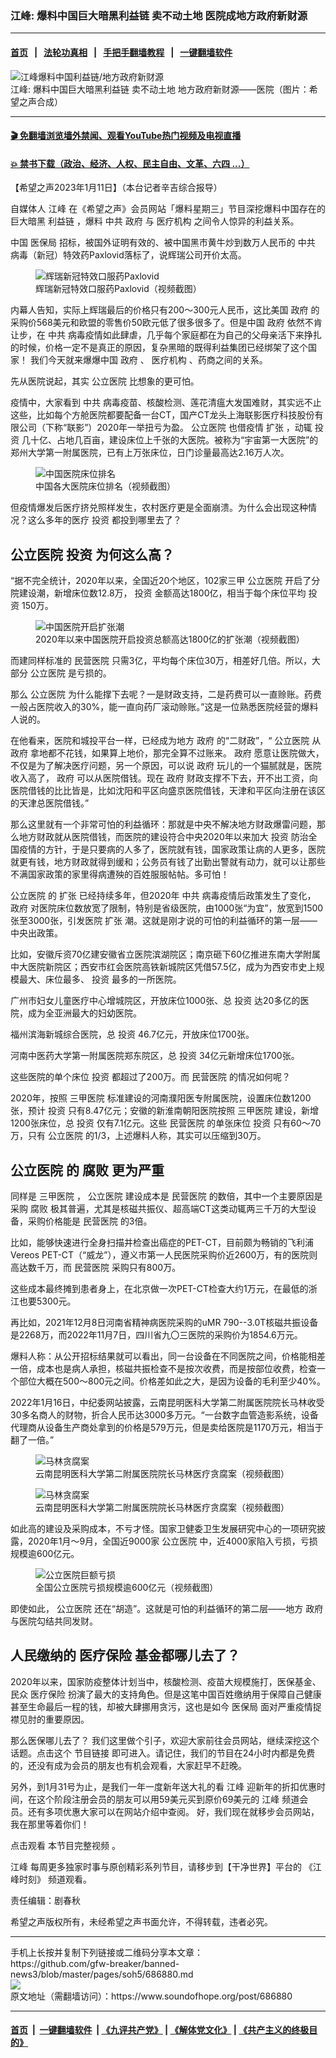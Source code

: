 ### 江峰: 爆料中国巨大暗黑利益链 卖不动土地 医院成地方政府新财源
------------------------

#### [首页](https://github.com/gfw-breaker/banned-news3/blob/master/README.md) &nbsp;&nbsp;|&nbsp;&nbsp; [法轮功真相](https://github.com/begood0513/basic/blob/master/README.md)  &nbsp;&nbsp;|&nbsp;&nbsp; [手把手翻墙教程](https://github.com/gfw-breaker/guides/wiki)  &nbsp;&nbsp;|&nbsp;&nbsp; [一键翻墙软件](https://github.com/gfw-breaker/nogfw/blob/master/README.md)  



<div><img alt="江峰爆料中国利益链/地方政府新财源" src="https://img.soundofhope.org/2023-01/1673487814957.png"/>
<br/><figcaption class="caption">
 江峰: 爆料中国巨大暗黑利益链 卖不动土地 地方政府新财源——医院（图片：希望之声合成）
</figcaption></div><hr/>

#### [ 🎬  免翻墙浏览墙外禁闻、观看YouTube热门视频及电视直播](https://github.com/gfw-breaker/HelloWorld)

#### [ 💥  禁书下载（政治、经济、人权、民主自由、文革、六四 ...）](https://github.com/gfw-breaker/books/blob/master/README.md)

<div><div class="Content__Wrapper sc-1bvya0-0 elmmKw article_body" itemprop="articleBody">
 <div id="post_place_1">
 </div>
 <p class="meta-top">
  <span class="meta">
   【希望之声2023年1月11日】（本台记者辛吉综合报导）
  </span>
 </p>
 <p style="text-align:justify">
  自媒体人
  <ok href="/term/3461">
   江峰
  </ok>
  在《希望之声》会员网站「爆料星期三」节目深挖爆料中国存在的巨大暗黑
  <ok href="/term/813468">
   利益链
  </ok>
  ，爆料
  <ok href="/term/1059">
   中共
  </ok>
  <ok href="/term/2772">
   政府
  </ok>
  与
  <ok href="/term/27856">
   医疗机构
  </ok>
  之间令人惊异的利益关系。
 </p>
 <p>
  中国
  <ok href="/term/740804">
   医保局
  </ok>
  招标，被国外证明有效的、被中国黑市黄牛炒到数万人民币的
  <ok href="/term/1059">
   中共
  </ok>
  病毒（新冠）特效药Paxlovid落标了，说辉瑞公司开价太高。
 </p>
 <figure class="OImage__StyledFigure-sc-1lfley0-0 jWYblU">
  <img alt="辉瑞新冠特效口服药Paxlovid" src="https://img.soundofhope.org/2023-01/1673486887416.jpg"/>
  <br/><figcaption>
   辉瑞新冠特效口服药Paxlovid（视频截图）
  </figcaption>
 </figure>
 <p>
  内幕人告知，实际上辉瑞最后的价格只有200～300元人民币，这比美国
  <ok href="/term/2772">
   政府
  </ok>
  的采购价568美元和欧盟的零售价50欧元低了很多很多了。但是中国
  <ok href="/term/2772">
   政府
  </ok>
  依然不肯让步，在
  <ok href="/term/1059">
   中共
  </ok>
  病毒疫情如此肆虐，几乎每个家庭都在为自己的父母亲活下来挣扎的时候，价格一定不是真正的原因，复杂黑暗的既得利益集团已经绑架了这个国家！ 我们今天就来爆爆中国
  <ok href="/term/2772">
   政府
  </ok>
  、
  <ok href="/term/27856">
   医疗机构
  </ok>
  、药商之间的关系。
 </p>
 <p>
  先从医院说起，其实
  <ok href="/term/37287">
   公立医院
  </ok>
  比想象的更可怕。
 </p>
 <p>
  疫情中，大家看到
  <ok href="/term/1059">
   中共
  </ok>
  病毒疫苗、核酸检测、莲花清瘟大发国难财，其实远不止这些，比如每个方舱医院都要配备一台CT，国产CT龙头上海联影医疗科技股份有限公司（下称“联影”）2020年一举扭亏为盈。
  <ok href="/term/37287">
   公立医院
  </ok>
  也借疫情
  <ok href="/term/128957">
   扩张
  </ok>
  ，动辄
  <ok href="/term/1496">
   投资
  </ok>
  几十亿、占地几百亩，建设床位上千张的大医院。被称为“宇宙第一大医院”的郑州大学第一附属医院，已有上万张床位，日门诊量最高达2.16万人次。
 </p>
 <figure class="OImage__StyledFigure-sc-1lfley0-0 jWYblU">
  <img alt="中国医院床位排名" src="https://img.soundofhope.org/2023-01/1673487035897.jpg"/>
  <br/><figcaption>
   中国各大医院床位排名（视频截图）
  </figcaption>
 </figure>
 <p>
  但疫情爆发后医疗挤兑照样发生，农村医疗更是全面崩溃。为什么会出现这种情况？这么多年的医疗
  <ok href="/term/1496">
   投资
  </ok>
  都投到哪里去了？
 </p>
 <h2>
  <strong>
   <ok href="/term/37287">
    公立医院
   </ok>
   <ok href="/term/1496">
    投资
   </ok>
   为何这么高？
  </strong>
 </h2>
 <p>
  “据不完全统计，2020年以来，全国近20个地区，102家三甲
  <ok href="/term/37287">
   公立医院
  </ok>
  开启了分院建设潮，新增床位数12.8万，
  <ok href="/term/1496">
   投资
  </ok>
  金额高达1800亿，相当于每个床位平均
  <ok href="/term/1496">
   投资
  </ok>
  150万。
 </p>
 <figure class="OImage__StyledFigure-sc-1lfley0-0 jWYblU">
  <img alt="中国医院开启扩张潮" src="https://img.soundofhope.org/2023-01/1673487207821.jpg"/>
  <br/><figcaption>
   2020年以来中国医院开启投资总额高达1800亿的扩张潮（视频截图）
  </figcaption>
 </figure>
 <p>
  而建同样标准的
  <ok href="/term/827370">
   民营医院
  </ok>
  只需3亿，平均每个床位30万，相差好几倍。所以，大部分
  <ok href="/term/37287">
   公立医院
  </ok>
  是亏损的。
 </p>
 <p>
  那么
  <ok href="/term/37287">
   公立医院
  </ok>
  为什么能撑下去呢？一是财政支持，二是药费可以一直赊账。药费一般占医院收入的30%，能一直向药厂滚动赊账。”这是一位熟悉医院经营的爆料人说的。
 </p>
 <p>
  在他看来，医院和城投平台一样，已经成为地方
  <ok href="/term/2772">
   政府
  </ok>
  的“二财政”，“
  <ok href="/term/37287">
   公立医院
  </ok>
  从
  <ok href="/term/2772">
   政府
  </ok>
  拿地都不花钱，如果算上地价，那完全算不过账来。
  <ok href="/term/2772">
   政府
  </ok>
  愿意让医院做大，不仅是为了解决医疗问题，另一个原因，可以说
  <ok href="/term/2772">
   政府
  </ok>
  玩儿的一个猫腻就是，医院收入高了，
  <ok href="/term/2772">
   政府
  </ok>
  可以从医院借钱。现在
  <ok href="/term/2772">
   政府
  </ok>
  财政支撑不下去，开不出工资，向医院借钱的比比皆是，比如沈阳和平区向盛京医院借钱，天津和平区向注册在该区的天津总医院借钱。”
 </p>
 <p>
  那么这里就有一个非常可怕的利益循环：那就是中央不解决地方财政爆雷问题，那么地方财政就从医院借钱，而医院的建设符合中央2020年以来加大
  <ok href="/term/1496">
   投资
  </ok>
  防治全国疫情的方针，于是只要病的人多了，医院就有钱，国家政策让病的人更多，医院就更有钱，地方财政就得到缓和；公务员有钱了出勤出警就有动力，就可以让那些不满国家政策的家里得病遭殃的百姓服服帖帖。多可怕！
 </p>
 <p>
  <ok href="/term/37287">
   公立医院
  </ok>
  的
  <ok href="/term/128957">
   扩张
  </ok>
  已经持续多年，但2020年
  <ok href="/term/1059">
   中共
  </ok>
  病毒疫情后政策发生了变化，
  <ok href="/term/2772">
   政府
  </ok>
  对医院床位数放宽了限制，特别是省级医院，由1000张“为宜”，放宽到1500张至3000张，引发医院
  <ok href="/term/128957">
   扩张
  </ok>
  潮。这就是刚才说的可怕的利益循环的第一层——中央出政策。
 </p>
 <p>
  比如，安徽斥资70亿建安徽省立医院滨湖院区；南京砸下60亿推进东南大学附属中大医院新院区；西安市红会医院高铁新城院区凭借57.5亿，成为为西安市史上规模最大、床位最多、
  <ok href="/term/1496">
   投资
  </ok>
  最多的一所医院。
 </p>
 <p>
  广州市妇女儿童医疗中心增城院区，开放床位1000张、总
  <ok href="/term/1496">
   投资
  </ok>
  达20多亿的医院，成为全亚洲最大的妇幼医院。
 </p>
 <p>
  福州滨海新城综合医院，总
  <ok href="/term/1496">
   投资
  </ok>
  46.7亿元，开放床位1700张。
 </p>
 <p>
  河南中医药大学第一附属医院郑东院区，总
  <ok href="/term/1496">
   投资
  </ok>
  34亿元新增床位1700张。
 </p>
 <p>
  这些医院的单个床位
  <ok href="/term/1496">
   投资
  </ok>
  都超过了200万。而
  <ok href="/term/827370">
   民营医院
  </ok>
  的情况如何呢？
 </p>
 <p>
  2020年，按照
  <ok href="/term/115300">
   三甲医院
  </ok>
  标准建设的河南濮阳医专附属医院，设置床位数1200张，预计
  <ok href="/term/1496">
   投资
  </ok>
  只有8.47亿元；安徽的新淮南朝阳医院按照
  <ok href="/term/115300">
   三甲医院
  </ok>
  建设，新增1200张床位，总
  <ok href="/term/1496">
   投资
  </ok>
  仅有7.1亿元。这些
  <ok href="/term/827370">
   民营医院
  </ok>
  的单张床位
  <ok href="/term/1496">
   投资
  </ok>
  只有60～70万，只有
  <ok href="/term/37287">
   公立医院
  </ok>
  的1/3，上述爆料人称，其实可以压缩到30万。
 </p>
 <h2>
  <strong>
   <ok href="/term/37287">
    公立医院
   </ok>
   的
   <ok href="/term/10827">
    腐败
   </ok>
   更为严重
  </strong>
 </h2>
 <p>
  同样是
  <ok href="/term/115300">
   三甲医院
  </ok>
  ，
  <ok href="/term/37287">
   公立医院
  </ok>
  建设成本是
  <ok href="/term/827370">
   民营医院
  </ok>
  的数倍，其中一个主要原因是采购
  <ok href="/term/10827">
   腐败
  </ok>
  极其普遍，尤其是核磁共振仪、超高端CT这类动辄两三千万的大型设备，采购价格能是
  <ok href="/term/827370">
   民营医院
  </ok>
  的3倍。
 </p>
 <p>
  比如，能够快速进行全身扫描并检查出癌症的PET-CT，目前颇为畅销的飞利浦Vereos PET-CT（“威龙”），遵义市第一人民医院采购价近2600万，有的医院则高达数千万，而
  <ok href="/term/827370">
   民营医院
  </ok>
  采购只有800万。
 </p>
 <p>
  这些成本最终摊到患者身上，在北京做一次PET-CT检查大约1万元，在最低的浙江也要5300元。
 </p>
 <p>
  再比如，2021年12月8日河南省精神病医院采购的uMR 790--3.0T核磁共振设备是2268万，而2022年11月7日，四川省九〇三医院的采购价为1854.6万元。
 </p>
 <p>
  爆料人称：从公开招标结果就可以看出，同一台设备在不同医院之间，价格能相差一倍，成本也是病人承担，核磁共振检查不是按次收费，而是按部位收费，检查一个部位大概在500～800元之间。价格差如此之大，是因为设备的毛利至少40%。
 </p>
 <p>
  2022年1月16日，中纪委网站披露，云南昆明医科大学第二附属医院院长马林收受30多名商人的财物，折合人民币达3000多万元。“一台数字血管造影系统，设备代理商从设备生产商处拿到的价格是579万元，但是卖给医院是1170万元，相当于翻了一倍。”
 </p>
 <figure class="OImage__StyledFigure-sc-1lfley0-0 jWYblU">
  <img alt="马林贪腐案" src="https://img.soundofhope.org/2023-01/1673487455334.jpg"/>
  <br/><figcaption>
   云南昆明医科大学第二附属医院院长马林医疗贪腐案（视频截图）
  </figcaption>
 </figure>
 <figure class="OImage__StyledFigure-sc-1lfley0-0 jWYblU">
  <img alt="马林贪腐案" src="https://img.soundofhope.org/2023-01/1673487582490.jpg"/>
  <br/><figcaption>
   云南昆明医科大学第二附属医院院长马林医疗贪腐案（视频截图）
  </figcaption>
 </figure>
 <p>
  如此高的建设及采购成本，不亏才怪。国家卫健委卫生发展研究中心的一项研究披露，2020年1月～9月，全国近9000家
  <ok href="/term/37287">
   公立医院
  </ok>
  中，近4000家陷入亏损，亏损规模逾600亿元。
 </p>
 <figure class="OImage__StyledFigure-sc-1lfley0-0 jWYblU">
  <img alt="公立医院巨额亏损" src="https://img.soundofhope.org/2023-01/1673487689416.jpg"/>
  <br/><figcaption>
   全国公立医院亏损规模逾600亿元（视频截图）
  </figcaption>
 </figure>
 <p>
  即使如此，
  <ok href="/term/37287">
   公立医院
  </ok>
  还在“胡造”。这就是可怕的利益循环的第二层——地方
  <ok href="/term/2772">
   政府
  </ok>
  与医院勾结共同发财。
 </p>
 <h2>
  <strong>
   人民缴纳的
   <ok href="/term/13324">
    医疗保险
   </ok>
   基金都哪儿去了？
  </strong>
 </h2>
 <p>
  2020年以来，国家防疫整体计划当中，核酸检测、疫苗大规模施打，医保基金、民众
  <ok href="/term/13324">
   医疗保险
  </ok>
  扮演了最大的支持角色。但是这笔中国百姓缴纳用于保障自己健康甚至生命最后一程的钱，却被大肆挪用贪污，这也是如今
  <ok href="/term/740804">
   医保局
  </ok>
  面对严重疫情捉襟见肘的重要原因。
 </p>
 <p>
  那么医保哪儿去了？ 我们这里做个引子，欢迎大家前往会员网站，继续深挖这个话题。点击这个
  <ok href="https://ganjingworld.tv/p/4317">
   节目链接
  </ok>
  即可进入。请记住，我们的节目在24小时内都是免费的，还没有成为会员的朋友也有机会观看，大家赶早不赶晚。
 </p>
 <p>
  另外，到1月31号为止，是我们一年一度新年送大礼的看
  <ok href="/term/3461">
   江峰
  </ok>
  迎新年的折扣优惠时间，在这个阶段注册会员的朋友可以用59美元买到原价69美元的
  <ok href="/term/3461">
   江峰
  </ok>
  频道会员。还有多项优惠大家可以在网站介绍中查阅。 好，我们现在就移步会员网站，我在那里等着你们！
 </p>
 <p>
  点击观看
  <ok href="https://www.ganjing.com/zh-TW/video/1fi0bu1pgqj3irTel5JI2qySJ1oe1c">
   本节目完整视频
  </ok>
  。
 </p>
 <p>
  <ok href="https://www.soundofhope.org/term/3461">
   江峰
  </ok>
  每周更多独家时事与原创精彩系列节目，请移步到【干净世界】平台的
  <ok href="https://www.ganjing.com/zh-TW/channel/1eiqjdnq7go3i1dk1QyGrlYTF1g80c">
   《江峰时刻》
  </ok>
  频道观看。
 </p>
 <p class="meta-btm">
  责任编辑：剧春秋
 </p>
 <p class="meta-btm">
  希望之声版权所有，未经希望之声书面允许，不得转载，违者必究。
 </p>
</div>
</div>
<hr/>
手机上长按并复制下列链接或二维码分享本文章：<br/>
https://github.com/gfw-breaker/banned-news3/blob/master/pages/soh5/686880.md <br/>
<a href='https://github.com/gfw-breaker/banned-news3/blob/master/pages/soh5/686880.md'><img src='https://github.com/gfw-breaker/banned-news3/blob/master/pages/soh5/686880.md.png'/></a> <br/>
原文地址（需翻墙访问）：https://www.soundofhope.org/post/686880


------------------------
#### [首页](https://github.com/gfw-breaker/banned-news3/blob/master/README.md) &nbsp;|&nbsp; [一键翻墙软件](https://github.com/gfw-breaker/nogfw/blob/master/README.md) &nbsp;| [《九评共产党》](https://github.com/gfw-breaker/9ping.md/blob/master/README.md#九评之一评共产党是什么) | [《解体党文化》](https://github.com/gfw-breaker/jtdwh.md/blob/master/README.md) | [《共产主义的终极目的》](https://github.com/gfw-breaker/gczydzjmd.md/blob/master/README.md)


<img src='http://gfw-breaker.win/banned-news3/pages/soh5/686880.md' width='0px' height='0px'/>
